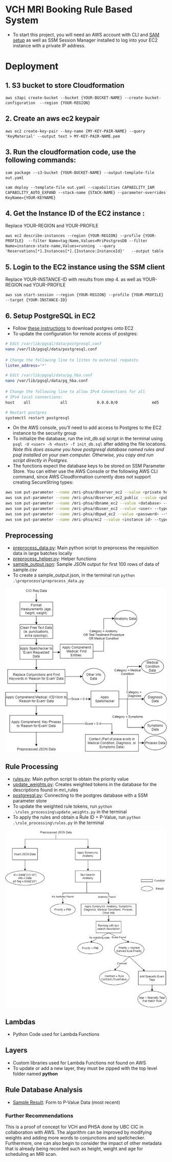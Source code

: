 # VCH MRI Booking Rule Based System
- To start this project, you will need an AWS account with CLI and [SAM setup](https://docs.aws.amazon.com/serverless-application-model/latest/developerguide/serverless-sam-cli-install.html) as well as SSM Session Manager installed to log into your EC2 instance with a private IP address.


# Deployment

## 1. S3 bucket to store Cloudformation

```
aws s3api create-bucket --bucket {YOUR-BUCKET-NAME} --create-bucket-configuration  --region {YOUR-REGION}
```
## 2. Create an aws ec2 keypair

```
aws ec2 create-key-pair --key-name {MY-KEY-PAIR-NAME} --query 'KeyMaterial' --output text > MY-KEY-PAIR-NAME.pem 
``` 

## 3. Run the cloudformation code, use the following commands: 

```
sam package --s3-bucket {YOUR-BUCKET-NAME} --output-template-file out.yaml
```

```
sam deploy --template-file out.yaml --capabilities CAPABILITY_IAM CAPABILITY_AUTO_EXPAND --stack-name {STACK-NAME} --parameter-overrides KeyName={YOUR-KEYNAME} 
```
## 4. Get the Instance ID of the  EC2 instance :

Replace YOUR-REGION and YOUR-PROFILE

```
aws ec2 describe-instances --region {YOUR-REGION} --profile {YOUR-PROFILE}  --filter Name=tag:Name,Values=MriPostgresDB --filter Name=instance-state-name,Values=running  --query 'Reservations[*].Instances[*].{Instance:InstanceId}'   --output table 
```

## 5. Login to the EC2 instance using the SSM client 

Replace  YOUR-INSTANCE-ID with results from step 4. as well as YOUR-REGION nad YOUR-PROFILE

```
aws ssm start-session --region {YOUR-REGION} --profile {YOUR-PROFILE}  --target {YOUR-INSTANCE-ID} 
```

## 6. Setup PostgreSQL in EC2
- Follow [these instructions](https://installvirtual.com/install-postgresql-10-on-amazon-ec2/) to download postgres onto EC2
- To update the configuration for remote access of postgres: 
```bash
# Edit /var/lib/pgsql/data/postgresql.conf
nano /var/lib/pgsql/data/postgresql.conf

# Change the following line to listen to external requests
listen_address='*'
```
```bash
# Edit /var/lib/pgsql/data/pg_hba.conf
nano /var/lib/pgsql/data/pg_hba.conf

# Change the following line to allow IPv4 Connections for all 
# IPv4 local connections:
host    all             all             0.0.0.0/0               md5
```
```bash
# Restart postgres
systemctl restart postgresql
```
- On the AWS console, you'll need to add access to Postgres to the EC2 instance to the security group 
- To initialize the database, run the init_db.sql script in the terminal using `psql -U <user> -h <host> -f init_db.sql` after adding the file locations. _Note this does assume you have postgresql database named rules and psql installed on your own computer. Otherwise, you copy and run script directly in Postgres._
- The functions expect the database keys to be stored on SSM Parameter Store. You can either use the AWS Console or the following AWS CLI command, since AWS Cloudformation currently does not support creating SecureString types: 
```bash
aws ssm put-parameter --name /mri-phsa/dbserver_ec2 --value <private host> --type SecureString --overwrite
aws ssm put-parameter --name /mri-phsa/dbserver_ec2_public --value <public host> --type SecureString --overwrite 
aws ssm put-parameter --name /mri-phsa/dbname_ec2 --value <database> --type SecureString --overwrite
aws ssm put-parameter --name /mri-phsa/dbuser_ec2 --value <user> --type SecureString --overwrite
aws ssm put-parameter --name /mri-phsa/dbpwd_ec2 --value <password> --type SecureString --overwrite
aws ssm put-parameter --name /mri-phsa/ec2 --value <instance id> --type SecureString --overwrite
```

## Preprocessing
- [preprocess_data.py](/preprocess/preprocess_data.py): Main python script to preprocess the requisition data in large batches locally
- [preprocess_helper.py](/preprocess/preprocess_helper.py): Helper functions 
- [sample_output.json](sample_output.json): Sample JSON output for first 100 rows of data of sample.csv
- To create a sample_output.json, in the terminal run `python .\preprocess\preprocess_data.py`

![Preprocessing Decision Tree](/media/decisionTree_preprocess.png)

## Rule Processing 
- [rules.py](/rule_processing/rules.py): Main python script to obtain the priority value 
- [update_weights.py](/rule_processing/update_weights.py): Creates weighted tokens in the database for the descriptions found in mri_rules
- [postgresql.py](/rule_processing/postgresql.py): Connecting to the postgres database with a SSM parameter store
- To update the weighted rule tokens, run `python .\rules_processing\update_weights.py` in the terminal
- To apply the rules and obtain a Rule ID + P-Value, run `python .\rule_processing\rules.py` in the terminal

![Rule Decision Tree](/media/decisionTree_rules.png)

## Lambdas
- Python Code used for Lambda Functions 

## Layers 
- Custom libraries used for Lambda Functions not found on AWS 
- To update or add a new layer, they must be zipped with the top level folder named __python__

## Rule Database Analysis
- [Sample Result](/csv/mri_dataset_results_0828.xlsx): Form to P-Value Data (most recent)

### Further Recommendations 
This is a proof of concept for VCH and PHSA done by UBC CIC in collaboration with AWS. The algorithm can be improved by modifying weights and adding more words to conjunctions and spellchecker. Furthermore, one can also begin to consider the impact of other metadata that is already being recorded such as height, weight and age for scheduling an MRI scan. 
